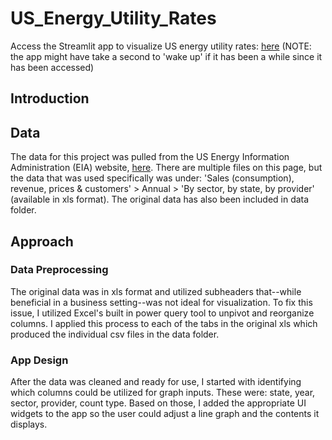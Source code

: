 # US_Energy_Utility_Rates
Access the Streamlit app to visualize US energy utility rates: [here](https://jherrick1-us-energy-utility-rates-main-n1g8y9.streamlit.app/)
(NOTE: the app might have take a second to 'wake up' if it has been a while since it has been accessed)

## Introduction


## Data
The data for this project was pulled from the US Energy Information Administration (EIA) website, [here](https://www.eia.gov/electricity/data.php#sales).
There are multiple files on this page, but the data that was used specifically was under: 'Sales (consumption), revenue, prices & customers' > Annual > 'By sector, by state, by provider' (available in xls format).
The original data has also been included in data folder.


## Approach
### Data Preprocessing
The original data was in xls format and utilized subheaders that--while beneficial in a business setting--was not ideal for visualization. To fix this issue, I utilized Excel's built in power query tool to unpivot and reorganize columns. I applied this process to each of the tabs in the original xls which produced the individual csv files in the data folder.
### App Design
After the data was cleaned and ready for use, I started with identifying which columns could be utilized for graph inputs. These were: state, year, sector, provider, count type. Based on those, I added the appropriate UI widgets to the app so the user could adjust a line graph and the contents it displays.

